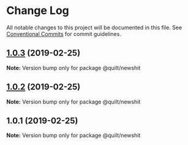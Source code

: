 # Change Log

All notable changes to this project will be documented in this file.
See [Conventional Commits](https://conventionalcommits.org) for commit guidelines.

## [1.0.3](https://github.com/JaswinderLayal/Quiltv2/compare/@quilt/newshit@1.0.2...@quilt/newshit@1.0.3) (2019-02-25)

**Note:** Version bump only for package @quilt/newshit





## [1.0.2](https://github.com/JaswinderLayal/Quiltv2/compare/@quilt/newshit@1.0.1...@quilt/newshit@1.0.2) (2019-02-25)

**Note:** Version bump only for package @quilt/newshit





## 1.0.1 (2019-02-25)

**Note:** Version bump only for package @quilt/newshit
